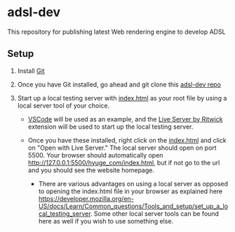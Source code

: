 # adsl-dev

This repository for publishing latest Web rendering engine to develop ADSL

## Setup

1. Install [Git](https://git-scm.com/book/en/v2/Getting-Started-Installing-Git)
2. Once you have Git installed, go ahead and git clone this [adsl-dev repo](https://github.com/yubose/adsl-dev)
3. Start up a local testing server with [index.html](hyuge_com/index.html) as your root file by using a local server tool of your choice.

   - [VSCode](https://code.visualstudio.com/) will be used as an example, and the [Live Server by Ritwick](https://marketplace.visualstudio.com/items?itemName=ritwickdey.LiveServer) extension will be used to start up the local testing server.

   - Once you have these installed, right click on the [index.html](hyuge_com/index.html) and click on "Open with Live Server." The local server should open on port 5500. Your browser should automatically open http://127.0.0.1:5500/hyuge_com/index.html, but if not go to the url and you should see the website homepage.

     - There are various advantages on using a local server as opposed to opening the index.html file in your browser as explained here <https://developer.mozilla.org/en-US/docs/Learn/Common_questions/Tools_and_setup/set_up_a_local_testing_server>. Some other local server tools can be found here as well if you wish to use something else.

